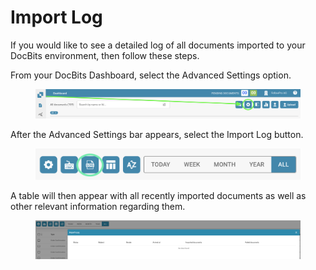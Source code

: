 # Import Log

If you would like to see a detailed log of all documents imported to your DocBits environment, then follow these steps.

From your DocBits Dashboard, select the Advanced Settings option.

<figure><img src="../../.gitbook/assets/change-document-colums1.png" alt=""><figcaption></figcaption></figure>

After the Advanced Settings bar appears, select the Import Log button.

<figure><img src="../../.gitbook/assets/image (30) (1).png" alt=""><figcaption></figcaption></figure>

A table will then appear with all recently imported documents as well as other relevant information regarding them.

<figure><img src="../../.gitbook/assets/image (31) (1).png" alt=""><figcaption></figcaption></figure>

